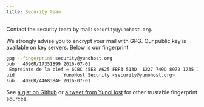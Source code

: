 ```yaml
---
title: Security team
---
```


Contact the security team by mail: `security@yunohost.org`.

We strongly advise you to encrypt your mail with GPG. Our public key is available on key servers. Below is our fingerprint

```bash
gpg --fingerprint security@yunohost.org
pub   4096R/17351899 2016-07-01
 Empreinte de la clef = 6CBC 45EB A625 FBF3 513D  1227 749D 8972 1735 1899
uid                  YunoHost Security <security@yunohost.org>
sub   4096R/446838AF 2016-07-01
```

See [a gist on Github](https://gist.github.com/opi/4496024dc3ff29ab2e068fd57092ab7c) or [a tweet from YunoHost](https://twitter.com/yunohost/status/748975105393459200) for other trustable fingerprint sources.
